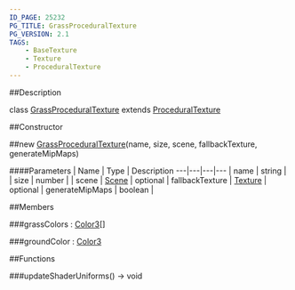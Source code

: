 ```yaml
---
ID_PAGE: 25232
PG_TITLE: GrassProceduralTexture
PG_VERSION: 2.1
TAGS:
    - BaseTexture
    - Texture
    - ProceduralTexture
---
```

##Description

class [GrassProceduralTexture](/classes/2.2-alpha/GrassProceduralTexture) extends [ProceduralTexture](/classes/2.2-alpha/ProceduralTexture)



##Constructor

##new [GrassProceduralTexture](/classes/2.2-alpha/GrassProceduralTexture)(name, size, scene, fallbackTexture, generateMipMaps)



####Parameters
 | Name | Type | Description
---|---|---|---
 | name | string | 
 | size | number | 
 | scene | [Scene](/classes/2.2-alpha/Scene) | 
optional | fallbackTexture | [Texture](/classes/2.2-alpha/Texture) | 
optional | generateMipMaps | boolean | 

##Members

###grassColors : [Color3](/classes/2.2-alpha/Color3)[]



###groundColor : [Color3](/classes/2.2-alpha/Color3)



##Functions

###updateShaderUniforms() &rarr; void


